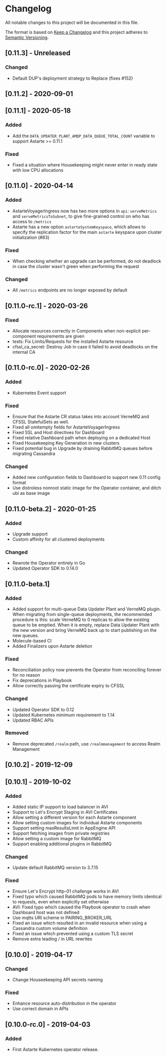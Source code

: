 # Changelog
All notable changes to this project will be documented in this file.

The format is based on [Keep a Changelog](http://keepachangelog.com/en/1.0.0/)
and this project adheres to [Semantic Versioning](http://semver.org/spec/v2.0.0.html).

## [0.11.3] - Unreleased
### Changed
- Default DUP's deployment strategy to Replace (fixes #152)

## [0.11.2] - 2020-09-01

## [0.11.1] - 2020-05-18
### Added
- Add the `DATA_UPDATER_PLANT_AMQP_DATA_QUEUE_TOTAL_COUNT` variable to support Astarte >= 0.11.1

### Fixed
- Fixed a situation where Housekeeping might never enter in ready state with low CPU allocations

## [0.11.0] - 2020-04-14
### Added
- AstarteVoyagerIngress now has two more options in `api`: `serveMetrics` and `serveMetricsToSubnet`, to
  give fine-grained control on who has access to `/metrics`
- Astarte has a new option `astarteSystemKeyspace`, which allows to specify the replication factor for the
  main `astarte` keyspace upon cluster initialization (#83)

### Fixed
- When checking whether an upgrade can be performed, do not deadlock in case the cluster wasn't green
  when performing the request

### Changed
- All `/metrics` endpoints are no longer exposed by default

## [0.11.0-rc.1] - 2020-03-26
### Fixed
- Allocate resources correctly in Components when non-explicit per-component requirements are given
- tests: Fix Limits/Requests for the installed Astarte resource
- cfssl_ca_secret: Destroy Job in case it failed to avoid deadlocks on the internal CA

## [0.11.0-rc.0] - 2020-02-26
### Added
- Kubernetes Event support

### Fixed
- Ensure that the Astarte CR status takes into account VerneMQ and CFSSL StatefulSets as well.
- Fixed all omitempty fields for AstarteVoyagerIngress
- Fixed SSL and Host directives for Dashboard
- Fixed relative Dashboard path when deploying on a dedicated Host
- Fixed Housekeeping Key Generation in new clusters
- Fixed potential bug in Upgrade by draining RabbitMQ queues before migrating Cassandra

### Changed
- Added new configuration fields to Dashboard to support new 0.11 config format
- Use distroless nonroot static image for the Operator container, and ditch ubi as base image

## [0.11.0-beta.2] - 2020-01-25
### Added
- Upgrade support
- Custom affinity for all clustered deployments

### Changed
- Rewrote the Operator entirely in Go
- Updated Operator SDK to 0.14.0

## [0.11.0-beta.1]
### Added
- Added support for multi-queue Data Updater Plant and VerneMQ plugin. When migrating from single-queue deployments,
the recommended procedure is this: scale VerneMQ to 0 replicas to allow the existing queue to be emptied. When it
is empty, replace Data Updater Plant with the new version and bring VerneMQ back up to start publishing on the new queues.
- Molecule-based CI
- Added Finalizers upon Astarte deletion

### Fixed
- Reconciliation policy now prevents the Operator from reconciling forever for no reason
- Fix deprecations in Playbook
- Allow correctly passing the certificate expiry to CFSSL

### Changed
- Updated Operator SDK to 0.12
- Updated Kubernetes minimum requirement to 1.14
- Updated RBAC APIs

### Removed
- Remove deprecated `/realm` path, use `/realmmanagement` to access Realm Management

## [0.10.2] - 2019-12-09

## [0.10.1] - 2019-10-02
### Added
- Added static IP support to load balancer in AVI
- Support to Let's Encrypt Staging in AVI Certificates
- Allow setting a different version for each Astarte component
- Allow setting custom images for individual Astarte components
- Support setting maxResultsLimit in AppEngine API
- Support fetching images from private registries
- Allow setting a custom image for RabbitMQ
- Support enabling additional plugins in RabbitMQ

### Changed
- Update default RabbitMQ version to 3.7.15

### Fixed
- Ensure Let's Encrypt http-01 challenge works in AVI
- Fixed typo which caused RabbitMQ pods to have memory limits identical to requests, even when explicitly set otherwise
- AVI: Fixed typo which caused the Playbook operator to crash when Dashboard host was not defined
- Use mqtts URI scheme in PAIRING_BROKER_URL
- Fixed an issue which resulted in an invalid resource when using a Cassandra custom volume definition
- Fixed an issue which prevented using a custom TLS secret
- Remove extra leading / in URL rewrites

## [0.10.0] - 2019-04-17
### Changed
- Change Houseekeeping API secrets naming

### Fixed
- Enhance resource auto-distribution in the operator
- Use correct domain in APIs

## [0.10.0-rc.0] - 2019-04-03
### Added
- First Astarte Kubernetes operator release.
